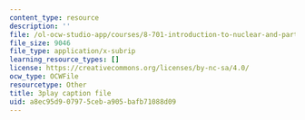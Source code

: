 ```yaml
---
content_type: resource
description: ''
file: /ol-ocw-studio-app/courses/8-701-introduction-to-nuclear-and-particle-physics-fall-2020/a8ec95d907975ceba905bafb71088d09_jC96H8qT3DQ.vtt
file_size: 9046
file_type: application/x-subrip
learning_resource_types: []
license: https://creativecommons.org/licenses/by-nc-sa/4.0/
ocw_type: OCWFile
resourcetype: Other
title: 3play caption file
uid: a8ec95d9-0797-5ceb-a905-bafb71088d09
---
```

